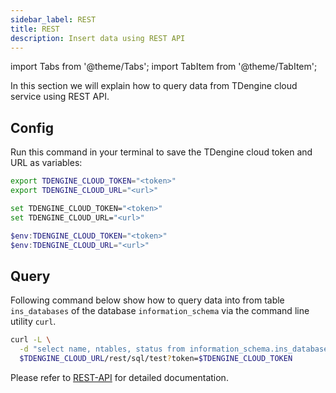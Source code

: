 ```yaml
---
sidebar_label: REST
title: REST
description: Insert data using REST API
---
```


<!-- exclude -->
import Tabs from '@theme/Tabs';
import TabItem from '@theme/TabItem';

<!-- exclude-end -->

In this section we will explain how to query data from TDengine cloud service using REST API.

## Config

Run this command in your terminal to save the TDengine cloud token and URL as variables:

<Tabs defaultValue="bash">
<TabItem value="bash" label="Bash">

```bash
export TDENGINE_CLOUD_TOKEN="<token>"
export TDENGINE_CLOUD_URL="<url>"
```

</TabItem>
<TabItem value="cmd" label="CMD">

```bash
set TDENGINE_CLOUD_TOKEN="<token>"
set TDENGINE_CLOUD_URL="<url>"
```

</TabItem>
<TabItem value="powershell" label="Powershell">

```powershell
$env:TDENGINE_CLOUD_TOKEN="<token>"
$env:TDENGINE_CLOUD_URL="<url>"
```

</TabItem>
</Tabs>

## Query

Following command below show how to query data into from table `ins_databases` of the database `information_schema` via the command line utility `curl`.

```bash
curl -L \
  -d "select name, ntables, status from information_schema.ins_databases;" \
  $TDENGINE_CLOUD_URL/rest/sql/test?token=$TDENGINE_CLOUD_TOKEN
```

Please refer to [REST-API](https://docs.tdengine.com/reference/rest-api/) for detailed documentation.
